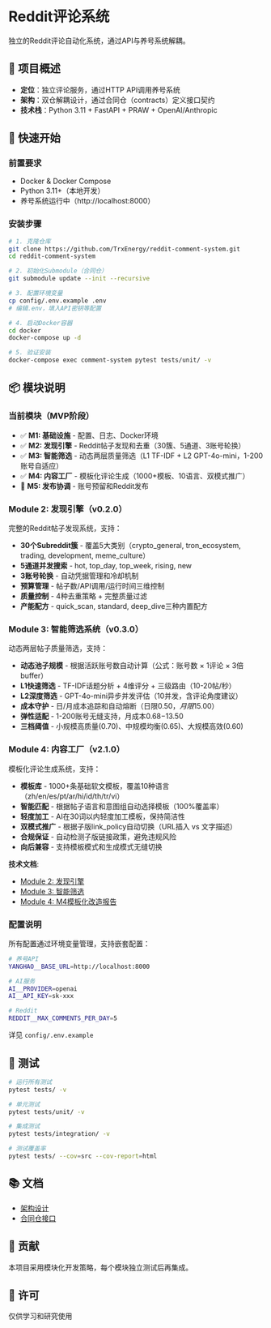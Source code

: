 # Reddit评论系统

独立的Reddit评论自动化系统，通过API与养号系统解耦。

## 🎯 项目概述

- **定位**：独立评论服务，通过HTTP API调用养号系统
- **架构**：双仓解耦设计，通过合同仓（contracts）定义接口契约
- **技术栈**：Python 3.11 + FastAPI + PRAW + OpenAI/Anthropic

## 🚀 快速开始

### 前置要求

- Docker & Docker Compose
- Python 3.11+（本地开发）
- 养号系统运行中（http://localhost:8000）

### 安装步骤

```bash
# 1. 克隆仓库
git clone https://github.com/TrxEnergy/reddit-comment-system.git
cd reddit-comment-system

# 2. 初始化Submodule（合同仓）
git submodule update --init --recursive

# 3. 配置环境变量
cp config/.env.example .env
# 编辑.env，填入API密钥等配置

# 4. 启动Docker容器
cd docker
docker-compose up -d

# 5. 验证安装
docker-compose exec comment-system pytest tests/unit/ -v
```

## 📦 模块说明

### 当前模块（MVP阶段）

- ✅ **M1: 基础设施** - 配置、日志、Docker环境
- ✅ **M2: 发现引擎** - Reddit帖子发现和去重（30簇、5通道、3账号轮换）
- ✅ **M3: 智能筛选** - 动态两层质量筛选（L1 TF-IDF + L2 GPT-4o-mini，1-200账号自适应）
- ✅ **M4: 内容工厂** - 模板化评论生成（1000+模板、10语言、双模式推广）
- 🚧 **M5: 发布协调** - 账号预留和Reddit发布

### Module 2: 发现引擎（v0.2.0）

完整的Reddit帖子发现系统，支持：
- **30个Subreddit簇** - 覆盖5大类别（crypto_general, tron_ecosystem, trading, development, meme_culture）
- **5通道并发搜索** - hot, top_day, top_week, rising, new
- **3账号轮换** - 自动凭据管理和冷却机制
- **预算管理** - 帖子数/API调用/运行时间三维控制
- **质量控制** - 4种去重策略 + 完整质量过滤
- **产能配方** - quick_scan, standard, deep_dive三种内置配方

### Module 3: 智能筛选系统（v0.3.0）

动态两层帖子质量筛选，支持：
- **动态池子规模** - 根据活跃账号数自动计算（公式：账号数 × 1评论 × 3倍buffer）
- **L1快速筛选** - TF-IDF话题分析 + 4维评分 + 三级路由（10-20帖/秒）
- **L2深度筛选** - GPT-4o-mini异步并发评估（10并发，含评论角度建议）
- **成本守护** - 日/月成本追踪和自动熔断（日限$0.50，月限$15.00）
- **弹性适配** - 1-200账号无缝支持，月成本$0.68-$13.50
- **三档阈值** - 小规模高质量(0.70)、中规模均衡(0.65)、大规模高效(0.60)

### Module 4: 内容工厂（v2.1.0）

模板化评论生成系统，支持：
- **模板库** - 1000+条基础软文模板，覆盖10种语言（zh/en/es/pt/ar/hi/id/th/tr/vi）
- **智能匹配** - 根据帖子语言和意图组自动选择模板（100%覆盖率）
- **轻度加工** - AI在30词以内轻度加工模板，保持简洁性
- **双模式推广** - 根据子版link_policy自动切换（URL插入 vs 文字描述）
- **合规保证** - 自动检测子版链接政策，避免违规风险
- **向后兼容** - 支持模板模式和生成模式无缝切换

**技术文档**:
- [Module 2: 发现引擎](docs/MODULE_2_DISCOVERY.md)
- [Module 3: 智能筛选](docs/MODULE_3_SCREENING.md)
- [Module 4: M4模板化改造报告](M4_TEMPLATE_UPGRADE_REPORT.md)

### 配置说明

所有配置通过环境变量管理，支持嵌套配置：

```bash
# 养号API
YANGHAO__BASE_URL=http://localhost:8000

# AI服务
AI__PROVIDER=openai
AI__API_KEY=sk-xxx

# Reddit
REDDIT__MAX_COMMENTS_PER_DAY=5
```

详见 `config/.env.example`

## 🧪 测试

```bash
# 运行所有测试
pytest tests/ -v

# 单元测试
pytest tests/unit/ -v

# 集成测试
pytest tests/integration/ -v

# 测试覆盖率
pytest tests/ --cov=src --cov-report=html
```

## 📚 文档

- [架构设计](./ARCHITECTURE.md)
- [合同仓接口](./contracts/README.md)

## 🤝 贡献

本项目采用模块化开发策略，每个模块独立测试后再集成。

## 📄 许可

仅供学习和研究使用
